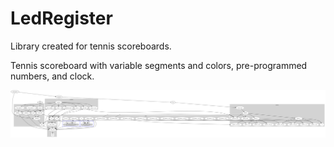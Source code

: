 # LedRegister

Library created for tennis scoreboards.

Tennis scoreboard with variable segments and colors, pre-programmed numbers, and clock.

![Graph](graph.png)

